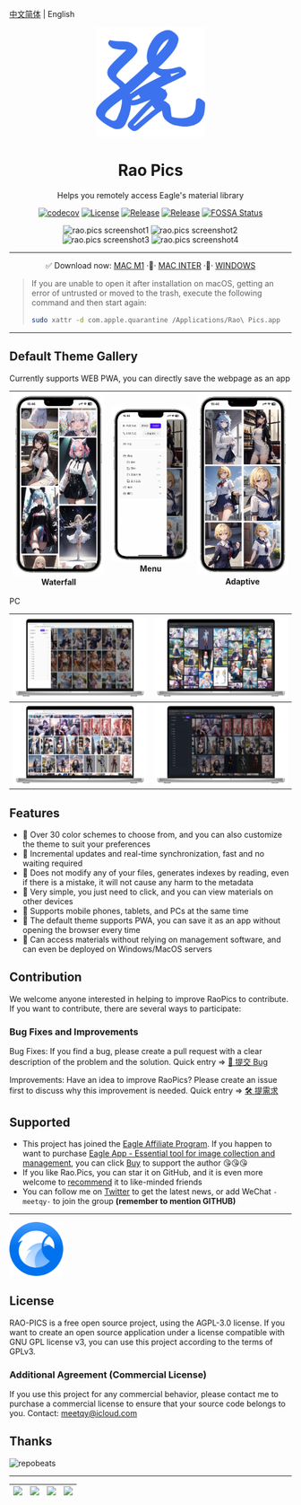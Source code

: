 [中文简体](./README.md) | English

<div align="center">
    <a href="https://rao.pics" target="_blank">
        <img width="196" src="./icons/logo.svg" alt="rao.pics logo"/>
    </a>
    <h1 align="center">Rao Pics</h1>
    <p align="center">Helps you remotely access Eagle's material library</p>
    <p align="center">
        <a href="https://codecov.io/gh/meetqy/rao-pics" target="_blank"><img alt="codecov" src="https://codecov.io/gh/meetqy/rao-pics/graph/badge.svg?token=G9UG6SEOZK"/></a>
        <a href="https://github.com/rao-pics/core/blob/main/LICENSE" target="_blank"><img alt="License" src="https://img.shields.io/github/license/rao-pics/core"/></a>
        <a href="https://github.com/rao-pics/core/releases" target="_blank"><img alt="Release" src="https://img.shields.io/github/v/release/rao-pics/core"/></a>
        <a href="https://github.com/rao-pics/rao-pics/releases" target="_blank"><img alt="Release" src="https://img.shields.io/github/downloads/rao-pics/core/total"/></a>
        <a href="https://app.fossa.com/projects/git%2Bgithub.com%2Fmeetqy%2Frao-pics?ref=badge_small" title="FOSSA Status"><img alt="FOSSA Status" src="https://app.fossa.com/api/projects/git%2Bgithub.com%2Fmeetqy%2Frao-pics.svg?type=small"/></a>
    </p>
</div>

<div align="center">
    <img width='49.5%' src="https://github.com/meetqy/rao-pics/assets/18411315/5c106f28-1122-4f81-a7be-3ac5d1f3d446" alt="rao.pics screenshot1"/>
    <img width='49.5%' src="https://github.com/meetqy/rao-pics/assets/18411315/13a82543-50b5-43b5-9d02-2dc50a03aaa3" alt="rao.pics screenshot2"/>
</div>

<div align="center">
    <img width='49.5%' src="https://github.com/meetqy/rao-pics/assets/18411315/de85b011-f8be-45fd-8841-e9cffcb5a7e5" alt="rao.pics screenshot3"/>
    <img width='49.5%' src="https://github.com/meetqy/rao-pics/assets/18411315/644f81bb-b444-42c3-ae53-e2a2399a1e03" alt="rao.pics screenshot4"/>
</div>

---

<p align="center">
    ✅ Download now:
    <a href="https://github.com/meetqy/rao-pics/releases/latest">MAC M1</a>
    <span> </span>·🚶·<span> </span>
    <a href="https://github.com/meetqy/rao-pics/releases/latest">MAC INTER</a>
    <span> </span>·🚶·<span> </span>
    <a href="https://github.com/meetqy/rao-pics/releases/latest">WINDOWS</a>
</p>

> If you are unable to open it after installation on macOS, getting an error of untrusted or moved to the trash, execute the following command and then start again:
>
> ```sh
> sudo xattr -d com.apple.quarantine /Applications/Rao\ Pics.app
> ```

---

## Default Theme Gallery

Currently supports WEB PWA, you can directly save the webpage as an app

| <img alt="Mobile PWA waterfall demonstration" src="screenshot/mobile-1.png"/> Waterfall | <img alt="Mobile PWA menu display" src="screenshot/mobile-2.png"/> Menu | <img alt="Mobile PWA adaptive display" src="screenshot/mobile-3.png"/> Adaptive |
| :-------------------------------------------------------------------------------------: | :---------------------------------------------------------------------: | :-----------------------------------------------------------------------------: |

PC

| <img alt="PC menu display light mode" src="screenshot/pc-1.png"/>     | <img src="screenshot/pc-2.png" alt="PC waterfall demonstration dark mode" /> |
| --------------------------------------------------------------------- | ---------------------------------------------------------------------------- |
| <img alt="PC adaptive display light mode" src="screenshot/pc-3.png"/> | <img alt="PC menu display dark mode" src="screenshot/pc-4.png"/>             |

## Features

- 🎨 Over 30 color schemes to choose from, and you can also customize the theme to suit your preferences
- 🔌 Incremental updates and real-time synchronization, fast and no waiting required
- 🔐 Does not modify any of your files, generates indexes by reading, even if there is a mistake, it will not cause any harm to the metadata
- 🔸 Very simple, you just need to click, and you can view materials on other devices
- 📱 Supports mobile phones, tablets, and PCs at the same time
- 📌 The default theme supports PWA, you can save it as an app without opening the browser every time
- 🎊 Can access materials without relying on management software, and can even be deployed on Windows/MacOS servers

## Contribution

We welcome anyone interested in helping to improve RaoPics to contribute. If you want to contribute, there are several ways to participate:

### Bug Fixes and Improvements

Bug Fixes: If you find a bug, please create a pull request with a clear description of the problem and the solution. Quick entry => [🐞 提交 Bug](https://github.com/meetqy/rao-pics/issues/new?assignees=&labels=Bug&projects=&template=bug_report.yml&title=bug%3A+)

Improvements: Have an idea to improve RaoPics? Please create an issue first to discuss why this improvement is needed. Quick entry => [🛠 提需求](https://github.com/meetqy/rao-pics/issues/new?assignees=&labels=%E2%9C%A8+enhancement&projects=&template=feature_request.yml&title=feat%3A+)

## Supported

- This project has joined the [Eagle Affiliate Program](https://eagle.cool/affiliate). If you happen to want to purchase [Eagle App - Essential tool for image collection and management](https://eagle.sjv.io/rao), you can click [Buy](https://eagle.sjv.io/rao) to support the author 😘😘😘
- If you like Rao.Pics, you can star it on GitHub, and it is even more welcome to [recommend](https://twitter.com/intent/tweet?text=View%20Images%20on%20Any%20device.https://github.com/rao-pics/core) it to like-minded friends
- You can follow me on [Twitter](https://twitter.com/meetqy) to get the latest news, or add WeChat `-meetqy-` to join the group **(remember to mention GITHUB)**

---

<a href="https://eagle.sjv.io/rao">
    <img src="./screenshot/eagle.svg" width="96" alt="eagle app" />
</a>

## License

RAO-PICS is a free open source project, using the AGPL-3.0 license. If you want to create an open source application under a license compatible with GNU GPL license v3, you can use this project according to the terms of GPLv3.

### Additional Agreement (Commercial License)

If you use this project for any commercial behavior, please contact me to purchase a commercial license to ensure that your source code belongs to you. Contact: meetqy@icloud.com

## Thanks

<img src="https://repobeats.axiom.co/api/embed/e9735009c7d58372e055f2875a36283f25a60540.svg" width="100%"  alt="repobeats"/>

---

| <a href="https://www.jetbrains.com/zh-cn/community/opensource/#support"><img width="100" src="https://resources.jetbrains.com/storage/products/company/brand/logos/jb_beam.png" /></a> | <a href="https://developer.mend.io/github/meetqy/rao-pics"><img src="https://developer.mend.io/assets/mend-logo.svg" width="100"/></a> | <a href="https://app.fossa.com/projects/git%2Bgithub.com%2Fmeetqy%2Frao-pics/refs/branch/main/3bad02d7e6c4f87c4170d847e106573e12f811dd/preview"><img src="https://avatars.githubusercontent.com/u/9543448" width="100"/></a> | <a href="https://app.codecov.io/gh/meetqy/rao-pics"><img width="100" src="https://files.readme.io/5affb88-codecov.svg"/></a> |
| :------------------------------------------------------------------------------------------------------------------------------------------------------------------------------------: | :------------------------------------------------------------------------------------------------------------------------------------: | :--------------------------------------------------------------------------------------------------------------------------------------------------------------------------------------------------------------------------: | :--------------------------------------------------------------------------------------------------------------------------: |
